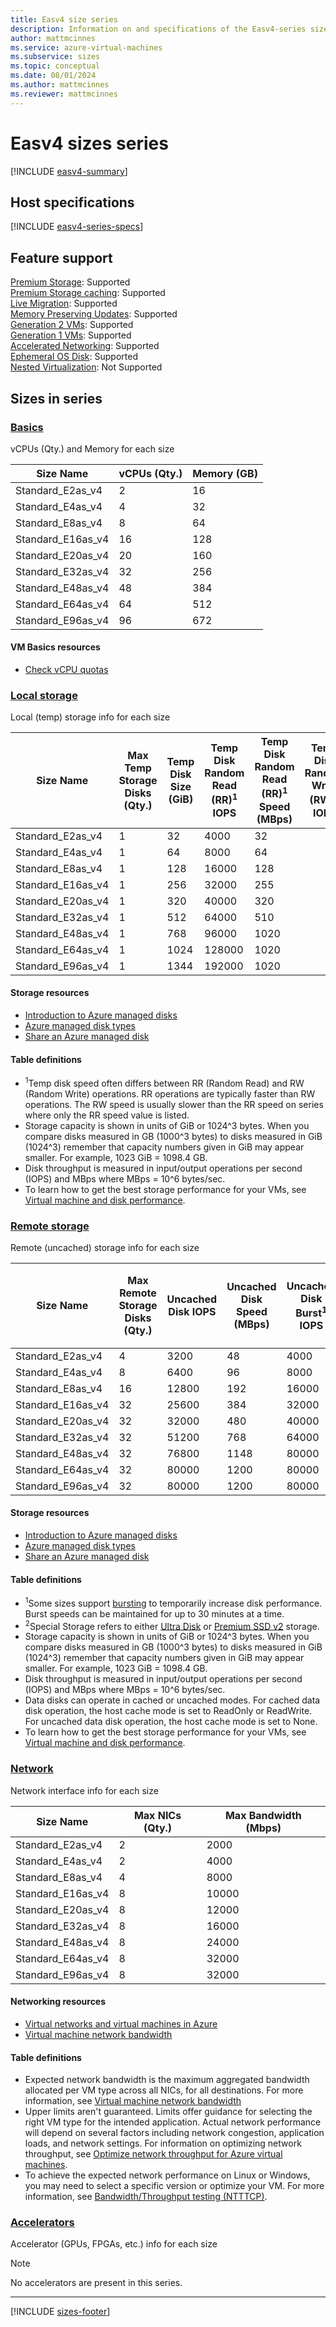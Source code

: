 ```yaml
---
title: Easv4 size series
description: Information on and specifications of the Easv4-series sizes
author: mattmcinnes
ms.service: azure-virtual-machines
ms.subservice: sizes
ms.topic: conceptual
ms.date: 08/01/2024
ms.author: mattmcinnes
ms.reviewer: mattmcinnes
---
```


# Easv4 sizes series

[!INCLUDE [easv4-summary](./includes/easv4-series-summary.md)]

## Host specifications
[!INCLUDE [easv4-series-specs](./includes/easv4-series-specs.md)]

## Feature support
[Premium Storage](../../premium-storage-performance.md): Supported <br>[Premium Storage caching](../../premium-storage-performance.md): Supported <br>[Live Migration](../../maintenance-and-updates.md): Supported <br>[Memory Preserving Updates](../../maintenance-and-updates.md): Supported <br>[Generation 2 VMs](../../generation-2.md): Supported <br>[Generation 1 VMs](../../generation-2.md): Supported <br>[Accelerated Networking](/azure/virtual-network/create-vm-accelerated-networking-cli): Supported <br>[Ephemeral OS Disk](../../ephemeral-os-disks.md): Supported <br>[Nested Virtualization](/virtualization/hyper-v-on-windows/user-guide/nested-virtualization): Not Supported <br>

## Sizes in series

### [Basics](#tab/sizebasic)

vCPUs (Qty.) and Memory for each size

| Size Name | vCPUs (Qty.) | Memory (GB) |
| --- | --- | --- |
| Standard_E2as_v4 | 2 | 16 |
| Standard_E4as_v4 | 4 | 32 |
| Standard_E8as_v4 | 8 | 64 |
| Standard_E16as_v4 | 16 | 128 |
| Standard_E20as_v4 | 20 | 160 |
| Standard_E32as_v4 | 32 | 256 |
| Standard_E48as_v4 | 48 | 384 |
| Standard_E64as_v4 | 64 | 512 |
| Standard_E96as_v4 | 96 | 672 |

#### VM Basics resources
- [Check vCPU quotas](../../../virtual-machines/quotas.md)

### [Local storage](#tab/sizestoragelocal)

Local (temp) storage info for each size

| Size Name | Max Temp Storage Disks (Qty.) | Temp Disk Size (GiB) | Temp Disk Random Read (RR)<sup>1</sup> IOPS | Temp Disk Random Read (RR)<sup>1</sup> Speed (MBps) | Temp Disk Random Write (RW)<sup>1</sup> IOPS | Temp Disk Random Write (RW)<sup>1</sup> Speed (MBps) | Local-Special-Disk-Count | Local-Special-Disk-Size-GB | Local-Special-Disk-RR-IOPS | Local-Special-Disk-RR-MBps |
| --- | --- | --- | --- | --- | --- | --- | --- | --- | --- | --- |
| Standard_E2as_v4 | 1 | 32 | 4000 | 32 |  | 50 |  |  |  |  |
| Standard_E4as_v4 | 1 | 64 | 8000 | 64 |  | 100 |  |  |  |  |
| Standard_E8as_v4 | 1 | 128 | 16000 | 128 |  | 200 |  |  |  |  |
| Standard_E16as_v4 | 1 | 256 | 32000 | 255 |  | 400 |  |  |  |  |
| Standard_E20as_v4 | 1 | 320 | 40000 | 320 |  | 500 |  |  |  |  |
| Standard_E32as_v4 | 1 | 512 | 64000 | 510 |  | 800 |  |  |  |  |
| Standard_E48as_v4 | 1 | 768 | 96000 | 1020 |  | 1200 |  |  |  |  |
| Standard_E64as_v4 | 1 | 1024 | 128000 | 1020 |  | 1600 |  |  |  |  |
| Standard_E96as_v4 | 1 | 1344 | 192000 | 1020 |  | 2400 |  |  |  |  |

#### Storage resources
- [Introduction to Azure managed disks](../../../virtual-machines/managed-disks-overview.md)
- [Azure managed disk types](../../../virtual-machines/disks-types.md)
- [Share an Azure managed disk](../../../virtual-machines/disks-shared.md)

#### Table definitions
- <sup>1</sup>Temp disk speed often differs between RR (Random Read) and RW (Random Write) operations. RR operations are typically faster than RW operations. The RW speed is usually slower than the RR speed on series where only the RR speed value is listed.
- Storage capacity is shown in units of GiB or 1024^3 bytes. When you compare disks measured in GB (1000^3 bytes) to disks measured in GiB (1024^3) remember that capacity numbers given in GiB may appear smaller. For example, 1023 GiB = 1098.4 GB.
- Disk throughput is measured in input/output operations per second (IOPS) and MBps where MBps = 10^6 bytes/sec.
- To learn how to get the best storage performance for your VMs, see [Virtual machine and disk performance](../../../virtual-machines/disks-performance.md).

### [Remote storage](#tab/sizestorageremote)

Remote (uncached) storage info for each size

| Size Name | Max Remote Storage Disks (Qty.) | Uncached Disk IOPS | Uncached Disk Speed (MBps) | Uncached Disk Burst<sup>1</sup> IOPS | Uncached Disk Burst<sup>1</sup> Speed (MBps) | Uncached Special<sup>2</sup> Disk IOPS | Uncached Special<sup>2</sup> Disk Speed (MBps) | Uncached Burst<sup>1</sup> Special<sup>2</sup> Disk IOPS | Uncached Burst<sup>1</sup> Special<sup>2</sup> Disk Speed (MBps) |
| --- | --- | --- | --- | --- | --- | --- | --- | --- | --- |
| Standard_E2as_v4 | 4 | 3200 | 48 | 4000 | 200 |  |  |  |  |
| Standard_E4as_v4 | 8 | 6400 | 96 | 8000 | 200 |  |  |  |  |
| Standard_E8as_v4 | 16 | 12800 | 192 | 16000 | 400 |  |  |  |  |
| Standard_E16as_v4 | 32 | 25600 | 384 | 32000 | 800 |  |  |  |  |
| Standard_E20as_v4 | 32 | 32000 | 480 | 40000 | 1000 |  |  |  |  |
| Standard_E32as_v4 | 32 | 51200 | 768 | 64000 | 1600 |  |  |  |  |
| Standard_E48as_v4 | 32 | 76800 | 1148 | 80000 | 2000 |  |  |  |  |
| Standard_E64as_v4 | 32 | 80000 | 1200 | 80000 | 2000 |  |  |  |  |
| Standard_E96as_v4 | 32 | 80000 | 1200 | 80000 | 2000 |  |  |  |  |

#### Storage resources
- [Introduction to Azure managed disks](../../../virtual-machines/managed-disks-overview.md)
- [Azure managed disk types](../../../virtual-machines/disks-types.md)
- [Share an Azure managed disk](../../../virtual-machines/disks-shared.md)

#### Table definitions
- <sup>1</sup>Some sizes support [bursting](../../disk-bursting.md) to temporarily increase disk performance. Burst speeds can be maintained for up to 30 minutes at a time.
- <sup>2</sup>Special Storage refers to either [Ultra Disk](../../../virtual-machines/disks-enable-ultra-ssd.md) or [Premium SSD v2](../../../virtual-machines/disks-deploy-premium-v2.md) storage.
- Storage capacity is shown in units of GiB or 1024^3 bytes. When you compare disks measured in GB (1000^3 bytes) to disks measured in GiB (1024^3) remember that capacity numbers given in GiB may appear smaller. For example, 1023 GiB = 1098.4 GB.
- Disk throughput is measured in input/output operations per second (IOPS) and MBps where MBps = 10^6 bytes/sec.
- Data disks can operate in cached or uncached modes. For cached data disk operation, the host cache mode is set to ReadOnly or ReadWrite. For uncached data disk operation, the host cache mode is set to None.
- To learn how to get the best storage performance for your VMs, see [Virtual machine and disk performance](../../../virtual-machines/disks-performance.md).


### [Network](#tab/sizenetwork)

Network interface info for each size

| Size Name | Max NICs (Qty.) | Max Bandwidth (Mbps) |
| --- | --- | --- |
| Standard_E2as_v4 | 2 | 2000 |
| Standard_E4as_v4 | 2 | 4000 |
| Standard_E8as_v4 | 4 | 8000 |
| Standard_E16as_v4 | 8 | 10000 |
| Standard_E20as_v4 | 8 | 12000 |
| Standard_E32as_v4 | 8 | 16000 |
| Standard_E48as_v4 | 8 | 24000 |
| Standard_E64as_v4 | 8 | 32000 |
| Standard_E96as_v4 | 8 | 32000 |

#### Networking resources
- [Virtual networks and virtual machines in Azure](/azure/virtual-network/network-overview)
- [Virtual machine network bandwidth](/azure/virtual-network/virtual-machine-network-throughput)

#### Table definitions
- Expected network bandwidth is the maximum aggregated bandwidth allocated per VM type across all NICs, for all destinations. For more information, see [Virtual machine network bandwidth](/azure/virtual-network/virtual-machine-network-throughput)
- Upper limits aren't guaranteed. Limits offer guidance for selecting the right VM type for the intended application. Actual network performance will depend on several factors including network congestion, application loads, and network settings. For information on optimizing network throughput, see [Optimize network throughput for Azure virtual machines](/azure/virtual-network/virtual-network-optimize-network-bandwidth). 
-  To achieve the expected network performance on Linux or Windows, you may need to select a specific version or optimize your VM. For more information, see [Bandwidth/Throughput testing (NTTTCP)](/azure/virtual-network/virtual-network-bandwidth-testing).

### [Accelerators](#tab/sizeaccelerators)

Accelerator (GPUs, FPGAs, etc.) info for each size

> [!NOTE]
> No accelerators are present in this series.

---

[!INCLUDE [sizes-footer](../includes/sizes-footer.md)]

